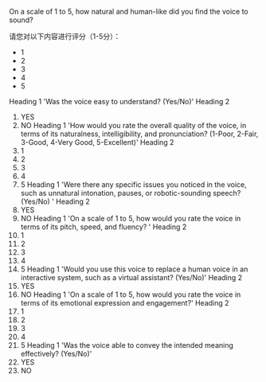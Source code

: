 On a scale of 1 to 5, how natural and human-like did you find the voice to sound?

请您对以下内容进行评分（1-5分）：
* 1
* 2
* 3
* 4
* 5

Heading 1 'Was the voice easy to understand? (Yes/No)'
Heading 2
1. YES
2. NO
Heading 1 'How would you rate the overall quality of the voice, in terms of its naturalness, intelligibility, 
and pronunciation? (1-Poor, 2-Fair, 3-Good, 4-Very Good, 5-Excellent)'
Heading 2
1. 1
2. 2
3. 3
4. 4
5. 5
Heading 1 'Were there any specific issues you noticed in the voice, such as unnatural intonation, 
pauses, or robotic-sounding speech? (Yes/No) '
Heading 2
1. YES
2. NO
Heading 1 'On a scale of 1 to 5, how would you rate the voice in terms of its pitch, speed, and fluency? '
Heading 2
1. 1
2. 2
3. 3
4. 4
5. 5
Heading 1 'Would you use this voice to replace a human voice in an interactive system, such as a 
virtual assistant? (Yes/No)'
Heading 2
1. YES
2. NO
Heading 1 'On a scale of 1 to 5, how would you rate the voice in terms of its emotional expression and 
engagement?'
Heading 2
1. 1
2. 2
3. 3
4. 4
5. 5
Heading 1 'Was the voice able to convey the intended meaning effectively? (Yes/No)'
1. YES
2. NO 